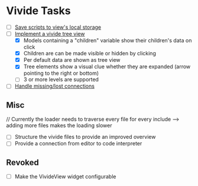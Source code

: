 # Vivide Tasks

- [ ] [Save scripts to view's local storage](https://github.com/LivelyKernel/lively4-core/issues/312)
- [ ] [Implement a vivide tree view](https://github.com/LivelyKernel/lively4-core/issues/309) 
  - [x] Models containing a "children" variable show their children's data on click
  - [x] Children are can be made visible or hidden by clicking
  - [x] Per default data are shown as tree view
  - [x] Tree elements show a visual clue whether they are expanded (arrow pointing to the right or bottom)
  - [ ] 3 or more levels are supported
- [ ] [Handle missing/lost connections](https://github.com/LivelyKernel/lively4-core/issues/311)

## Misc

// Currently the loader needs to traverse every file for every include --> adding more files makes the loading slower

- [ ] Structure the vivide files to provide an improved overview
- [ ] Provide a connection from editor to code interpreter

## Revoked

- [ ] Make the VivideView widget configurable